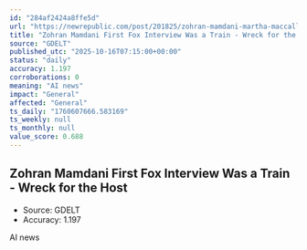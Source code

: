 ```yaml
---
id: "284af2424a8ffe5d"
url: "https://newrepublic.com/post/201825/zohran-mamdani-martha-maccallum-fox-interview-train-wreck"
title: "Zohran Mamdani First Fox Interview Was a Train - Wreck for the Host"
source: "GDELT"
published_utc: "2025-10-16T07:15:00+00:00"
status: "daily"
accuracy: 1.197
corroborations: 0
meaning: "AI news"
impact: "General"
affected: "General"
ts_daily: "1760607666.583169"
ts_weekly: null
ts_monthly: null
value_score: 0.688
---
```

## Zohran Mamdani First Fox Interview Was a Train - Wreck for the Host

- Source: GDELT
- Accuracy: 1.197

AI news
